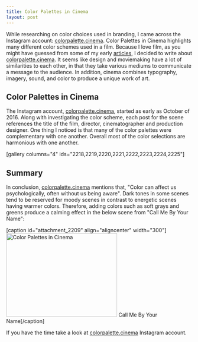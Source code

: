 ```yaml
---
title: Color Palettes in Cinema
layout: post
---
```

While researching on color choices used in branding, I came across the Instagram account: <a href="http://instagram.com/colorpalette.cinema" rel="no opener" target="_blank">colorpalette.cinema</a>. Color Palettes in Cinema highlights many different color schemes used in a film. Because I love film, as you might have guessed from some of my early <a href="https://www.moderrn.com/2017/02/14/photography-movies-you-need-to-watch/">articles</a>, I decided to write about <a href="http://instagram.com/colorpalette.cinema" rel="no opener" target="_blank">colorpalette.cinema</a>. It seems like design and moviemaking have a lot of similarities to each other, in that they take various mediums to communicate a message to the audience. In addition, cinema combines typography, imagery, sound, and color to produce a unique work of art. 

<h2>Color Palettes in Cinema</h2>
The Instagram account, <a href="http://instagram.com/colorpalette.cinema" rel="no opener" target="_blank">colorpalette.cinema</a>, started as early as October of 2016. Along with investigating the color scheme, each post for the scene references the title of the film, director, cinematographer and production designer. One thing I noticed is that many of the color palettes were complementary with one another. Overall most of the color selections are harmonious with one another. 


[gallery columns="4" ids="2218,2219,2220,2221,2222,2223,2224,2225"]

<h2>Summary</h2>
In conclusion, <a href="http://instagram.com/colorpalette.cinema" rel="noopener" target="_blank">colorpalette.cinema</a> mentions that, "Color can affect us psychologically, often without us being aware". Dark tones in some scenes tend to be reserved for moody scenes in contrast to energetic scenes having warmer colors. Therefore, adding colors such as soft grays and greens produce a calming effect in the below scene from "Call Me By Your Name":

[caption id="attachment_2209" align="aligncenter" width="300"]<a href="https://www.moderrn.com/2018/04/16/color-palettes-in-cinema/colorpaletteincimema/" rel="attachment wp-att-2209"><img src="https://www.moderrn.com/wp-content/uploads/2018/04/colorpaletteincimema-300x225.png" alt="Color Palettes in Cinema" width="300" height="225" class="size-medium wp-image-2209" /></a> Call Me By Your Name[/caption]

If you have the time take a look at <a href="http://instagram.com/colorpalette.cinema" rel="noopener" target="_blank">colorpalette.cinema</a> Instagram account.
